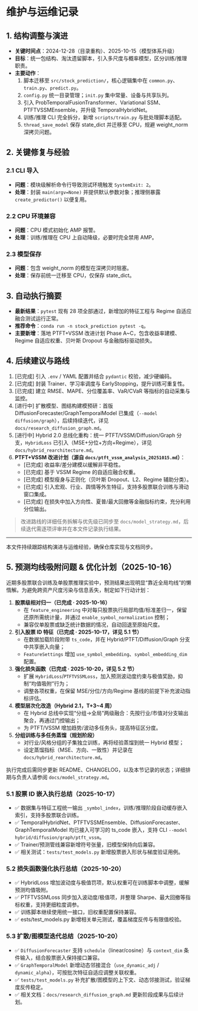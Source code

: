 # 维护与运维记录

## 1. 结构调整与演进
- **关键时间点**：2024-12-28（目录重构）、2025-10-15（模型体系升级）  
- **目标**：统一包结构、淘汰遗留脚本，引入多尺度与概率模型，区分训练/推理职责。  
- **主要动作**：  
  1. 脚本迁移至 `src/stock_prediction/`，核心逻辑集中在 `common.py`、`train.py`、`predict.py`。  
  2. `config.py` 统一目录管理；`init.py` 集中常量、设备与共享队列。  
  3. 引入 ProbTemporalFusionTransformer、Variational SSM、PTFTVSSMEnsemble，并升级 TemporalHybridNet。  
  4. 训练/推理 CLI 完全拆分，新增 `scripts/train.py` 与批处理脚本适配。  
  5. `thread_save_model` 保存 state_dict 并迁移至 CPU，规避 weight_norm 深拷贝问题。  

## 2. 关键修复与经验
### 2.1 CLI 导入
- **问题**：模块级解析命令行导致测试环境触发 `SystemExit: 2`。  
- **处理**：封装 `main(argv=None)` 并提供默认参数对象；推理侧暴露 `create_predictor()` 以便复用。  

### 2.2 CPU 环境兼容
- **问题**：CPU 模式初始化 AMP 报警。  
- **处理**：训练/推理在 CPU 上自动降级，必要时完全禁用 AMP。  

### 2.3 模型保存
- **问题**：包含 weight_norm 的模型在深拷贝时阻塞。  
- **处理**：保存前统一迁移至 CPU，仅保存 state_dict。  

## 3. 自动执行摘要
- **最新结果**：`pytest` 现有 28 项全部通过，新增加的特征工程与 Regime 自适应融合测试运行正常。  
- **推荐命令**：`conda run -n stock_prediction pytest -q`。  
- **主要新增**：落地 PTFT+VSSM 改进计划 Phase A~C，包含收益率建模、Regime 自适应权重、贝叶斯 Dropout 与金融指标驱动损失。  

## 4. 后续建议与路线
1. [已完成] 引入 `.env` / YAML 配置并结合 `pydantic` 校验，减少硬编码。  
2. [已完成] 封装 Trainer、学习率调度与 EarlyStopping，提升训练可重复性。
3. [已完成] 建立 RMSE、MAPE、分位覆盖率、VaR/CVaR 等指标的自动采集与监控。  
4. [进行中] 扩散模型、图结构建模预研：首版 DiffusionForecaster/GraphTemporalModel 已集成（`--model diffusion/graph`），后续持续迭代，详见 `docs/research_diffusion_graph.md`。  
5. [进行中] Hybrid 2.0 总线化重构：统一 PTFT/VSSM/Diffusion/Graph 分支，`HybridLoss` 已引入（MSE+分位+方向+Regime），详见 `docs/hybrid_rearchitecture.md`。  
6. **PTFT+VSSM 改进计划（源自 `docs/ptft_vssm_analysis_20251015.md`）**：  
   - [已完成] 收益率/差分建模以缓解非平稳性。  
   - [已完成] 基于 VSSM Regime 的自适应融合权重。  
   - [已完成] 模型瘦身与正则化（贝叶斯 Dropout、L2、Regime 辅助分类）。  
   - [已完成] 引入宏观、行业、舆情等外生特征，支持多股票联合训练与滑动窗口集成。  
   - [已完成] 在损失中加入方向性、夏普/最大回撤等金融指标约束，充分利用分位输出。  

> 改进路线的详细任务拆解与优先级已同步至 `docs/model_strategy.md`，后续迭代需逐项评审并在本文件记录执行结果。  

---  
本文件持续跟踪结构演进与运维经验，确保仓库实现与文档同步。 

## 5. 预测均线吸附问题 & 优化计划（2025-10-16）

近期多股票联合训练及单股票推理实验中，预测结果出现明显“靠近全局均线”的懒惰解。为避免跨资产尺度污染与信息丢失，制定如下行动计划：

1. **股票级相对归一（已完成 · 2025-10-16）**  
   - 在 `feature_engineering` 中对每只股票执行局部均值/标准差归一，保留还原所需统计量，并通过 `enable_symbol_normalization` 控制；
   - 兼容仅单股票或缺乏统计数据的情况，自动回退至原始尺度。
2. **引入股票 ID 特征（已完成 · 2025-10-17，详见 5.1 节）**  
   - 在数据加载阶段附带 `ts_code`，并在 Hybrid/PTFT/Diffusion/Graph 分支中共享嵌入向量；
   - `FeatureSettings` 增加 `use_symbol_embedding`、`symbol_embedding_dim` 配置。
3. **强化损失函数（已完成 · 2025-10-20，详见 5.2 节）**  
   - 扩展 `HybridLoss`/`PTFTVSSMLoss`，加入预测波动度约束与极值奖励，抑制“均值吸附”行为；
   - 调整各项权重，在保留 MSE/分位/方向/Regime 基线的前提下补充波动指标评估。
4. **模型层次化改造（Hybrid 2.1，T+3~4 周）**  
   - 在 Hybrid 总线中实现“分组→全局”两级融合：先按行业/市值对分支输出聚合，再通过门控输出；
   - 为 PTFT/VSSM 增加趋势/波动多任务头，提高特征区分度。
5. **分组训练与多任务蒸馏（规划阶段）**  
   - 对行业/风格分组的子集独立训练，再将经验蒸馏到统一 Hybrid 模型；
   - 设定蒸馏指标（MSE、方向、一致性）并记录在 `docs/hybrid_rearchitecture.md`。

执行完成后需同步更新 README、CHANGELOG，以及本节记录的状态；详细排期与负责人请参阅 `docs/model_strategy.md`。

### 5.1 股票 ID 嵌入执行总结（2025-10-17）
- ✅ 数据集与特征工程统一输出 `_symbol_index`，训练/推理阶段自动缓存嵌入索引，支持多股票联合训练。
- ✅ TemporalHybridNet、PTFTVSSMEnsemble、DiffusionForecaster、GraphTemporalModel 均已接入可学习的 ts_code 嵌入，支持 CLI `--model hybrid/diffusion/graph/ptft_vssm`。
- ✅ Trainer/预测管线兼容新增符号张量，旧模型保持向后兼容。
- ✅ 相关测试：``tests/test_models.py`` 新增股票嵌入形状与梯度验证用例。

### 5.2 损失函数强化执行总结（2025-10-20）
- ✅ HybridLoss 增加波动度与极值罚项，默认权重可在训练脚本中调整，缓解预测均值吸附。
- ✅ PTFTVSSMLoss 同步加入波动度/极值项，并整理 Sharpe、最大回撤等指标权重，支持更细粒度调参。
- ✅ 训练脚本继续使用统一接口，旧权重配置保持兼容。
- ✅ 	ests/test_models.py 新增相关单元测试，覆盖梯度反传与有限值校验。

### 5.3 扩散/图模型迭代总结（2025-10-20）
- ✅ `DiffusionForecaster` 支持 `schedule`（linear/cosine）与 `context_dim` 条件输入，结合股票嵌入保持接口兼容。
- ✅ `GraphTemporalModel` 新增动态邻接混合（`use_dynamic_adj` / `dynamic_alpha`），可按批次特征自适应调整关联权重。
- ✅ `tests/test_models.py` 补充扩散/图模型的上下文、动态邻接测试，验证梯度反传稳定。
- ✅ 相关文档：`docs/research_diffusion_graph.md` 更新阶段成果与后续计划。

